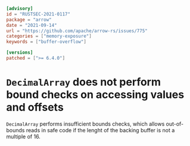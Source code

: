 ```toml
[advisory]
id = "RUSTSEC-2021-0117"
package = "arrow"
date = "2021-09-14"
url = "https://github.com/apache/arrow-rs/issues/775"
categories = ["memory-exposure"]
keywords = ["buffer-overflow"]

[versions]
patched = [">= 6.4.0"]
```

# `DecimalArray` does not perform bound checks on accessing values and offsets

`DecimalArray` performs insufficient bounds checks,
which allows out-of-bounds reads in safe code
if the lenght of the backing buffer is not a multiple of 16.
